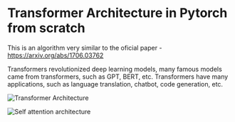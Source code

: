 # Transformer Architecture in Pytorch from scratch

This is an algorithm very similar to the oficial paper - https://arxiv.org/abs/1706.03762

Transformers revolutionized deep learning models, many famous models came from transformers, such as GPT, BERT, etc.
Transformers have many applications, such as language translation, chatbot, code generation, etc.

![Transformer Architecture](https://machinelearningmastery.com/wp-content/uploads/2021/08/attention_research_1.png)

![Self attention architecture](https://i.pinimg.com/originals/0a/ec/1b/0aec1be0d1ae8a6fe68d11d4d660b5fc.png)

